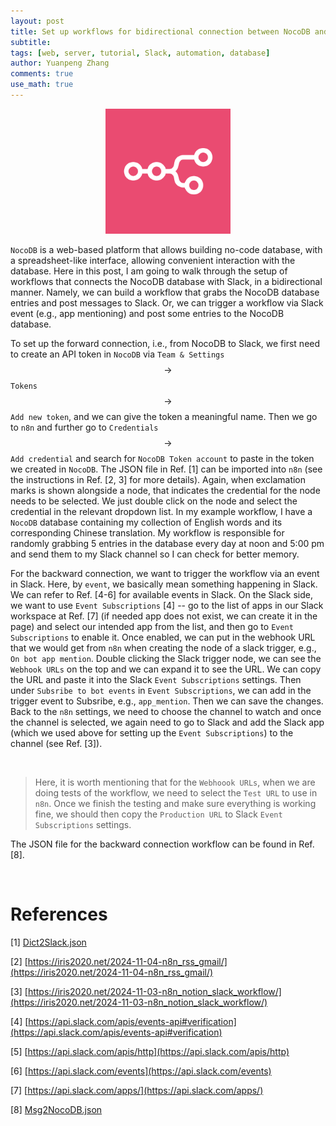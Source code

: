 ```yaml
---
layout: post
title: Set up workflows for bidirectional connection between NocoDB and Slack
subtitle:
tags: [web, server, tutorial, Slack, automation, database]
author: Yuanpeng Zhang
comments: true
use_math: true
---
```


<style>
    .faq-container {
        margin: 0 auto;
    }
    .faq-question {
        margin-bottom: 10px;
        font-weight: bold;
        cursor: pointer;
    }
    .faq-answer {
        display: none;
        margin-bottom: 20px;
    }
    .callout {
        background-color: #e8f4fd; /* Light blue background */
        border-left: 5px solid #007BFF; /* Blue accent on the left */
        box-shadow: 0 2px 5px rgba(0,0,0,0.1); /* Subtle shadow for depth */
        font-family: Arial, sans-serif; /* Ensuring the font is consistent */
    }
    .multiline-span {
        display: block; /* or display: inline-block; */
    }
</style>

<p align='center'>
<img src="/assets/img/posts/n8n.png"
   style="border:none;"
   width="200"
   alt="n8n"
   title="n8n" />
</p>

`NocoDB` is a web-based platform that allows building no-code database, with a spreadsheet-like interface, allowing convenient interaction with the database. Here in this post, I am going to walk through the setup of workflows that connects the NocoDB database with Slack, in a bidirectional manner. Namely, we can build a workflow that grabs the NocoDB database entries and post messages to Slack. Or, we can trigger a workflow via Slack event (e.g., app mentioning) and post some entries to the NocoDB database.

To set up the forward connection, i.e., from NocoDB to Slack, we first need to create an API token in `NocoDB` via `Team & Settings` $$\rightarrow$$ `Tokens` $$\rightarrow$$ `Add new token`, and we can give the token a meaningful name. Then we go to `n8n` and further go to `Credentials` $$\rightarrow$$ `Add credential` and search for `NocoDB Token account` to paste in the token we created in `NocoDB`. The JSON file in Ref. [1] can be imported into `n8n` (see the instructions in Ref. [2, 3] for more details). Again, when exclamation marks is shown alongside a node, that indicates the credential for the node needs to be selected. We just double click on the node and select the credential in the relevant dropdown list. In my example workflow, I have a `NocoDB` database containing my collection of English words and its corresponding Chinese translation. My workflow is responsible for randomly grabbing 5 entries in the database every day at noon and 5:00 pm and send them to my Slack channel so I can check for better memory.

For the backward connection, we want to trigger the workflow via an event in Slack. Here, by `event`, we basically mean something happening in Slack. We can refer to Ref. [4-6] for available events in Slack. On the Slack side, we want to use `Event Subscriptions` [4] -- go to the list of apps in our Slack workspace at Ref. [7] (if needed app does not exist, we can create it in the page) and select our intended app from the list, and then go to `Event Subscriptions` to enable it. Once enabled, we can put in the webhook URL that we would get from `n8n` when creating the node of a slack trigger, e.g., `On bot app mention`. Double clicking the Slack trigger node, we can see the `Webhook URLs` on the top and we can expand it to see the URL. We can copy the URL and paste it into the Slack `Event Subscriptions` settings. Then under `Subsribe to bot events` in `Event Subscriptions`, we can add in the trigger event to Subsribe, e.g., `app_mention`. Then we can save the changes. Back to the `n8n` settings, we need to choose the channel to watch and once the channel is selected, we again need to go to Slack and add the Slack app (which we used above for setting up the `Event Subscriptions`) to the channel (see Ref. [3]).

<br>

> Here, it is worth mentioning that for the `Webhoook URLs`, when we are doing tests of the workflow, we need to select the `Test URL` to use in `n8n`. Once we finish the testing and make sure everything is working fine, we should then copy the `Production URL` to Slack `Event Subscriptions` settings.

The JSON file for the backward connection workflow can be found in Ref. [8].

<br>

References
===

[1] <a href="/assets/files/Dict2Slack.json" target="_blank">Dict2Slack.json</a>

[2] [https://iris2020.net/2024-11-04-n8n_rss_gmail/](https://iris2020.net/2024-11-04-n8n_rss_gmail/)

[3] [https://iris2020.net/2024-11-03-n8n_notion_slack_workflow/](https://iris2020.net/2024-11-03-n8n_notion_slack_workflow/)

[4] [https://api.slack.com/apis/events-api#verification](https://api.slack.com/apis/events-api#verification)

[5] [https://api.slack.com/apis/http](https://api.slack.com/apis/http)

[6] [https://api.slack.com/events](https://api.slack.com/events)

[7] [https://api.slack.com/apps/](https://api.slack.com/apps/)

[8] <a href="/assets/files/Msg2NocoDB.json" target="_blank">Msg2NocoDB.json</a>